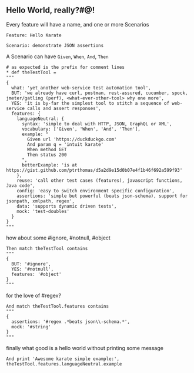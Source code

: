 ## Hello World, really?#@!
Every feature will have a name, and one or more Scenarios
```
Feature: Hello Karate

Scenario: demonstrate JSON assertions
```
A Scenario can have `Given`, `When`, `And`, `Then` 
``` 
# as expected is the prefix for comment lines
* def theTestTool = 
"""
{
  what: 'yet another web-service test automation tool',
  BUT: 'we already have curl, postman, rest-assured, cucumber, spock, jmeter/gatling (perf), <what-ever-other-tool> why one more',
  YES: 'it is by-far the simplest tool to stitch a sequence of web-service calls and assert responses',
  features: {
    languageNeutral: {
      syntax: 'simple to deal with HTTP, JSON, GraphQL or XML',
      vocabulary: ['Given', 'When', 'And', 'Then'],
      example: "
        Given url 'https://duckduckgo.com'
        And param q = 'intuit karate'
        When method GET
        Then status 200
      ",
      betterExample: 'is at https://gist.github.com/ptrthomas/d5a2d9e15d0b07e4f1b46f692a599f93'
    },
    reuse: 'call other test cases (features), javascript functions, Java code',
    config: 'easy to switch environment specific configuration',
    assertions: 'simple but powerful (beats json-schema), support for jsonpath, xmlpath, regex',
    data: 'supports dynamic driven tests',
    mock: 'test-doubles'
  }
}
"""
```
how about some #ignore, #notnull, #object
```
Then match theTestTool contains 
"""
{
  BUT: '#ignore',
  YES: '#notnull',
  features: '#object'
}
"""
```
for the love of #regex?
```
And match theTestTool.features contains 
"""
{
  assertions: '#regex .*beats json\\-schema.*',
  mock: '#string'
} 
"""
```
finally what good is a hello world without printing some message
```
And print 'Awesome karate simple example:', theTestTool.features.languageNeutral.example
```